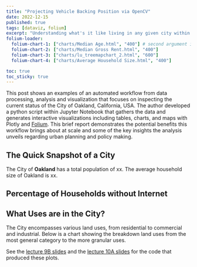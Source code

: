 ```yaml
---
title: "Projecting Vehicle Backing Position via OpenCV"
date: 2022-12-15
published: true
tags: [dataviz, folium]
excerpt: "Understanding what's it like living in any given city within seconds."
folium-loader:
  folium-chart-1: ["charts/Median Age.html", "400"] # second argument is the height
  folium-chart-2: ["charts/Median Gross Rent.html", "400"]
  folium-chart-3: ["charts/lu_treemapchart_2.html", "600"]
  folium-chart-4: ["charts/Average Household Size.html", "400"]

toc: true
toc_sticky: true
---
```


This post shows an examples of an automated workflow from data processing, analysis and visualization that focuses on inspecting the current status of the City of Oakland, California, USA. The author developed a python script within Jupyter Notebook that gathers the data and generates interactive visualizations including tables, charts, and maps with Plotly and [Folium](https://github.com/python-visualization/folium). This brief report demonstrates the potential benefits this workflow brings about at scale and some of the key insights the analysis unveils regarding urban planning and policy making.

## The Quick Snapshot of a City

The City of <b>Oakland</b> has a total population of xx.
The average household size of Oakland is xx.

<div id="folium-chart-4"></div>

<div id="folium-chart-1"></div>

## Percentage of Households without Internet

<div id="folium-chart-2"></div>

## What Uses are in the City?

The City encompasses various land uses, from residential to commercial and industrial. Below is a chart showing the breakdown land uses from the most general category to the more granular uses.

<div id="folium-chart-3"></div>

See the [lecture 9B slides](https://musa-550-fall-2020.github.io/slides/lecture-9B.html) and the [lecture 10A slides](https://musa-550-fall-2020.github.io/slides/lecture-10A.html) for the code that produced these plots.
